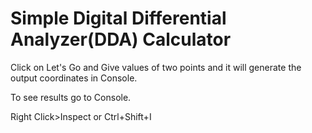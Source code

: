 # Simple Digital Differential Analyzer(DDA) Calculator

Click on Let's Go and Give values of two points and it will generate the output coordinates in Console.

To see results go to Console.

Right Click>Inspect 
or 
Ctrl+Shift+I
